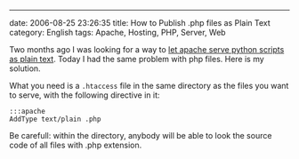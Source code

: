 ---
date: 2006-08-25 23:26:35
title: How to Publish .php files as Plain Text
category: English
tags: Apache, Hosting, PHP, Server, Web

Two months ago I was looking for a way to [let apache serve python scripts as plain text](http://kevin.deldycke.com/2006/05/how-to-localy-disable-python-cgi/). Today I had the same problem with php files. Here is my solution.

What you need is a `.htaccess` file in the same directory as the files you want to serve, with the following directive in it:

    :::apache
    AddType text/plain .php

Be carefull: within the directory, anybody will be able to look the source code of all files with .php extension.
